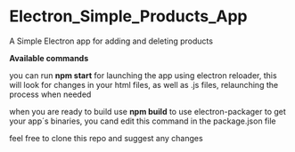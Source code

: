 # Electron_Simple_Products_App
A Simple Electron app for adding and deleting products

**Available commands**

you can run **npm start** for launching the app using electron reloader, this will look for changes in your html files, as well as .js files, relaunching the process when needed 

when you are ready to build use **npm build** to use electron-packager to get your app´s binaries, you cand edit this command in the package.json file

feel free to clone this repo and suggest any changes 
